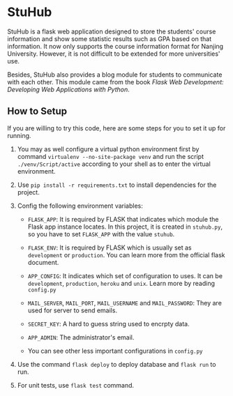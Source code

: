 # StuHub

StuHub is a flask web application designed to store the students' course information
and show some statistic results such as GPA based on that information.
It now only supports the course information format for Nanjing University.
However, it is not difficult to be extended for more universities' use.

Besides, StuHub also provides a blog module for students to communicate
with each other. This module came from the book 
_Flask Web Development: Developing Web Applications with Python_.

## How to Setup
If you are willing to try this code, 
here are some steps for you to set it up for running.

1. You may as well configure a virtual python environment first by command 
   `virtualenv --no-site-package venv` and run the script `./venv/Script/active`
   according to your shell as to enter the virtual environment.

2. Use `pip install -r requirements.txt` to install dependencies for the project.
   
3. Config the following environment variables:

    * `FLASK_APP`: It is required by FLASK that indicates which module
the Flask app instance locates.
In this project, it is created in `stuhub.py`,
so you have to set `FLASK_APP` with the value `stuhub`. 

    * `FLASK_ENV`: It is required by FLASK
which is usually set as `development` or `production`.
You can learn more from the official flask document.

    * `APP_CONFIG`: It indicates which set of configuration to uses.
It can be `development`, `production`, `heroku` and `unix`.
Learn more by reading `config.py`

    * `MAIL_SERVER`, `MAIL_PORT`, `MAIL_USERNAME` and `MAIL_PASSWORD`:
They are used for server to send emails.

    * `SECRET_KEY`: A hard to guess string used to encrpty data.

    * `APP_ADMIN`: The administrator's email.
  
    * You can see other less important configurations in `config.py`

4. Use the command `flask deploy` to deploy database and `flask run` to run.

5. For unit tests, use `flask test` command.
